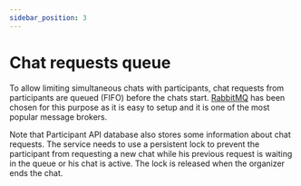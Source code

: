 ```yaml
---
sidebar_position: 3
---
```


# Chat requests queue

To allow limiting simultaneous chats with participants, chat requests from participants are queued (FIFO) before the
chats start. [RabbitMQ](https://www.rabbitmq.com/) has been chosen for this purpose as it is easy to setup and it is one
of the most popular message brokers.

Note that Participant API database also stores some information about chat requests. The service needs to use a
persistent lock to prevent the participant from requesting a new chat while his previous request is waiting in the queue
or his chat is active. The lock is released when the organizer ends the chat.